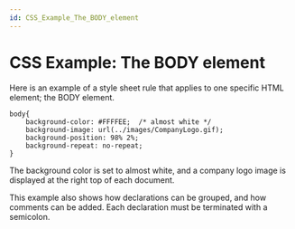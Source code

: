 ```yaml
---
id: CSS_Example_The_BODY_element
---
```


# CSS Example: The BODY element

Here is an example of a style sheet rule that applies to one specific HTML element; the BODY element.

```language-css
body{
    background-color: #FFFFEE;  /* almost white */
    background-image: url(../images/CompanyLogo.gif);
    background-position: 98% 2%;
    background-repeat: no-repeat;
}
```

The background color is set to almost white, and a company logo image is displayed at the right top of each document.

This example also shows how declarations can be grouped, and how comments can be added. Each declaration must be terminated with a semicolon.